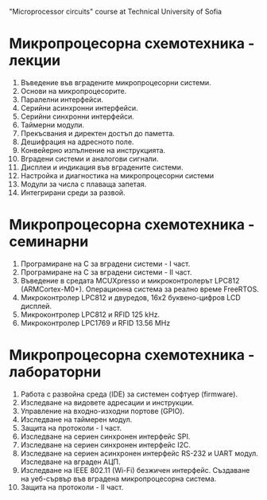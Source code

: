 "Microprocessor circuits" course at Technical University of Sofia  
  
Микропроцесорна схемотехника - лекции
====================================================  
1. Въведение във вградените микропроцесорни системи.  
2. Основи на микропроцесорите.  
3. Паралелни интерфейси.  
4. Серийни асинхронни интерфейси.  
5. Серийни синхронни интерфейси.  
6. Таймерни модули.  
7. Прекъсвания и директен достъп до паметта.  
8. Дешифрация на адресното поле.  
9. Конвейерно изпълнение на инструкцията.  
10. Вградени системи и аналогови сигнали.  
11. Дисплеи и индикация във вградените системи.  
12. Настройка и диагностика на микропроцесорни системи  
13. Модули за числа с плаваща запетая.  
14. Интегрирани среди за развой.  
  
Микропроцесорна схемотехника - семинарни  
====================================================  
1. Програмиране на C за вградени системи - I част.  
2. Програмиране на C за вградени системи - II част.  
3. Въведение в средата MCUXpresso и микроконтролерът LPC812 (ARMCortex-M0+). Операционна система за реално време FreeRTOS.  
4. Микроконтролер LPC812 и двуредов, 16х2 буквено-цифров LCD дисплей.  
5. Микроконтролер LPC812 и RFID 125 kHz.  
6. Микроконтролер LPC1769 и RFID 13.56 MHz  
  
Микропроцесорна схемотехника - лабораторни  
====================================================  
1. Работа с развойна среда (IDE) за системен софтуер (firmware).  
2. Изследване на видовете адресации и инструкции.  
3. Управление на входно-изходни портове (GPIO).  
4. Изследване на таймерен модул.  
5. Защита на протоколи - I част.  
6. Изследване на сериен синхронен интерфейс SPI.  
7. Изследване на сериен синхронен интерфейс I2C.  
8. Изследване на сериен асинхронен интерфейс RS-232 и UART модул. Изследване на вграден АЦП.  
9. Изследване на IEEE 802.11 (Wi-Fi) безжичен интерфейс. Създаване на уеб-сървър във вградена микропроцесорна система.  
10. Защита на протоколи - II част.  

